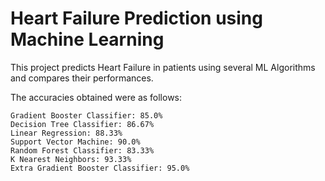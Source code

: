 # Heart Failure Prediction using Machine Learning
This project predicts Heart Failure in patients using several ML Algorithms and compares their performances.

The accuracies obtained were as follows:

```
Gradient Booster Classifier: 85.0%
Decision Tree Classifier: 86.67%
Linear Regression: 88.33%
Support Vector Machine: 90.0%
Random Forest Classifier: 83.33%
K Nearest Neighbors: 93.33%
Extra Gradient Booster Classifier: 95.0%
```